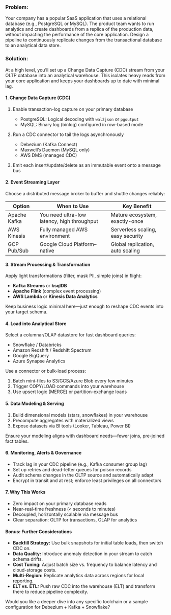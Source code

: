 ### Problem:
Your company has a popular SaaS application that uses a relational database (e.g., PostgreSQL or MySQL). The product team wants to run analytics and create dashboards from a replica of the production data, without impacting the performance of the core application. Design a pipeline to continuously replicate changes from the transactional database to an analytical data store.

### Solution:
At a high level, you’ll set up a Change Data Capture (CDC) stream from your OLTP database into an analytical warehouse. This isolates heavy reads from your core application and keeps your dashboards up to date with minimal lag.

#### 1. Change Data Capture (CDC)

1. Enable transaction-log capture on your primary database  
   - PostgreSQL: Logical decoding with `wal2json` or `pgoutput`  
   - MySQL: Binary log (binlog) configured in row-based mode  

2. Run a CDC connector to tail the logs asynchronously  
   - Debezium (Kafka Connect)  
   - Maxwell’s Daemon (MySQL only)  
   - AWS DMS (managed CDC)  

3. Emit each insert/update/delete as an immutable event onto a message bus

#### 2. Event Streaming Layer

Choose a distributed message broker to buffer and shuttle changes reliably:

| Option             | When to Use                                         | Key Benefit                       |
|--------------------|-----------------------------------------------------|-----------------------------------|
| Apache Kafka       | You need ultra-low latency, high throughput          | Mature ecosystem, exactly-once    |
| AWS Kinesis        | Fully managed AWS environment                       | Serverless scaling, easy security |
| GCP Pub/Sub        | Google Cloud Platform–native                        | Global replication, auto scaling  |

#### 3. Stream Processing & Transformation

Apply light transformations (filter, mask PII, simple joins) in flight:

- **Kafka Streams** or **ksqlDB**  
- **Apache Flink** (complex event processing)  
- **AWS Lambda** or **Kinesis Data Analytics**  

Keep business logic minimal here—just enough to reshape CDC events into your target schema.

#### 4. Load into Analytical Store

Select a columnar/OLAP datastore for fast dashboard queries:

- Snowflake / Databricks  
- Amazon Redshift / Redshift Spectrum  
- Google BigQuery  
- Azure Synapse Analytics  

Use a connector or bulk-load process:

1. Batch mini-files to S3/GCS/Azure Blob every few minutes  
2. Trigger COPY/LOAD commands into your warehouse  
3. Use upsert logic (MERGE) or partition-exchange loads

#### 5. Data Modeling & Serving

1. Build dimensional models (stars, snowflakes) in your warehouse  
2. Precompute aggregates with materialized views  
3. Expose datasets via BI tools (Looker, Tableau, Power BI)  

Ensure your modeling aligns with dashboard needs—fewer joins, pre-joined fact tables.

#### 6. Monitoring, Alerts & Governance

- Track lag in your CDC pipeline (e.g., Kafka consumer group lag)  
- Set up retries and dead-letter queues for poison records  
- Audit schema changes in the OLTP source and automatically adapt  
- Encrypt in transit and at rest; enforce least privileges on all connectors

#### 7. Why This Works

- Zero impact on your primary database reads  
- Near-real-time freshness (< seconds to minutes)  
- Decoupled, horizontally scalable via message bus  
- Clear separation: OLTP for transactions, OLAP for analytics

#### Bonus: Further Considerations

- **Backfill Strategy:** Use bulk snapshots for initial table loads, then switch CDC on.  
- **Data Quality:** Introduce anomaly detection in your stream to catch schema drifts.  
- **Cost Tuning:** Adjust batch size vs. frequency to balance latency and cloud-storage costs.  
- **Multi-Region:** Replicate analytics data across regions for local reporting.  
- **ELT vs. ETL:** Push raw CDC into the warehouse (ELT) and transform there to reduce pipeline complexity.  

Would you like a deeper dive into any specific toolchain or a sample configuration for Debezium + Kafka + Snowflake?
